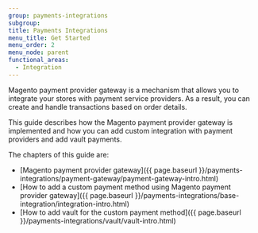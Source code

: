 ```yaml
---
group: payments-integrations
subgroup:
title: Payments Integrations
menu_title: Get Started
menu_order: 2
menu_node: parent
functional_areas:
  - Integration
---
```


Magento payment provider gateway is a mechanism that allows you to integrate your stores with payment service providers. As a result, you can create and handle transactions based on order details.

This guide describes how the Magento payment provider gateway is implemented and how you can add custom integration with payment providers and add vault payments.

The chapters of this guide are:

* [Magento payment provider gateway]({{ page.baseurl }}/payments-integrations/payment-gateway/payment-gateway-intro.html)
* [How to add a custom payment method using Magento payment provider gateway]({{ page.baseurl }}/payments-integrations/base-integration/integration-intro.html)
* [How to add vault for the custom payment method]({{ page.baseurl }}/payments-integrations/vault/vault-intro.html) 
